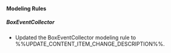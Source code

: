 
#### Modeling Rules

##### BoxEventCollector

- Updated the BoxEventCollector modeling rule to %%UPDATE_CONTENT_ITEM_CHANGE_DESCRIPTION%%.
